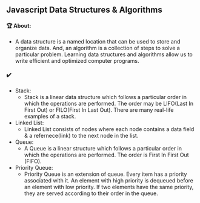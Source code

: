 ## Javascript Data Structures & Algorithms

#### :trophy: About:
  - A data structure is a named location that can be used to store and organize data. And, an algorithm is a collection of steps to solve a particular problem. Learning data structures and algorithms allow us to write efficient and optimized computer programs.

#### :heavy_check_mark:
  - Stack:
    - Stack is a linear data structure which follows a particular order in which the operations are performed. The order may be LIFO(Last In First Out) or FILO(First In Last Out). There are many real-life examples of a stack.
  - Linked List:
    - Linked List consists of nodes where each node contains a data field & a refernece(link) to the next node in the list.
  - Queue:
    - A Queue is a linear structure which follows a particular order in which the operations are performed. The order is First In First Out (FIFO).
  - Priority Queue:
    - Priority Queue is an extension of queue. Every item has a priority associated with it. An element with high priority is dequeued before an element with low priority. If two elements have the same priority, they are served according to their order in the queue.